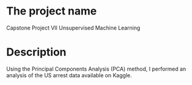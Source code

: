 # The project name

Capstone Project VII Unsupervised Machine Learning

# Description 

Using the Principal Components Analysis (PCA) method, 
I performed an analysis of the US arrest data available on Kaggle.